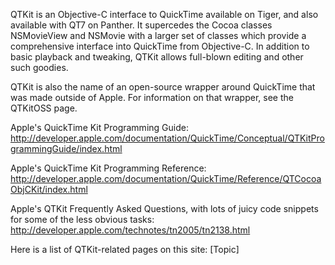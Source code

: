 

QTKit is  an Objective-C interface to QuickTime available on Tiger, and also available with QT7 on Panther. It supercedes the Cocoa classes NSMovieView and NSMovie with a larger set of classes which provide a comprehensive interface into QuickTime from Objective-C. In addition to basic playback and tweaking, QTKit allows full-blown editing and other such goodies.

QTKit is also the name of an open-source wrapper around QuickTime that was made outside of Apple. For information on that wrapper, see the QTKitOSS page.

Apple's QuickTime Kit Programming Guide: http://developer.apple.com/documentation/QuickTime/Conceptual/QTKitProgrammingGuide/index.html

Apple's QuickTime Kit Programming Reference: http://developer.apple.com/documentation/QuickTime/Reference/QTCocoaObjCKit/index.html

Apple's QTKit Frequently Asked Questions, with lots of juicy code snippets for some of the less obvious tasks: http://developer.apple.com/technotes/tn2005/tn2138.html

Here is a list of QTKit-related pages on this site: [Topic]
